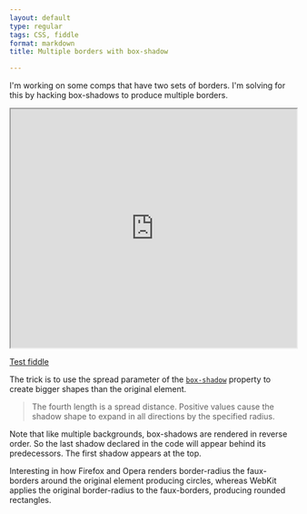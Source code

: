 ```yaml
---
layout: default
type: regular
tags: CSS, fiddle
format: markdown
title: Multiple borders with box-shadow

---
```

I'm working on some comps that have two sets of borders.  I'm solving for this by hacking box-shadows to produce multiple borders. 


<iframe style="width: 100%; height: 420px" src="http://jsfiddle.net/desandro/KQsL2/embedded/result,html,css"> </iframe>

[Test fiddle](http://jsfiddle.net/desandro/KQsL2)

The trick is to use the spread parameter of the [`box-shadow`](http://www.w3.org/TR/css3-background/#box-shadow) property to create bigger shapes than the original element.

> The fourth length is a spread distance. Positive values cause the shadow shape to expand in all directions by the specified radius.

Note that like multiple backgrounds, box-shadows are rendered in reverse order. So the last shadow declared in the code will appear behind its predecessors. The first shadow appears at the top.

Interesting in how Firefox and Opera renders border-radius the faux-borders around the original element producing circles, whereas WebKit applies the original border-radius to the faux-borders, producing rounded rectangles.